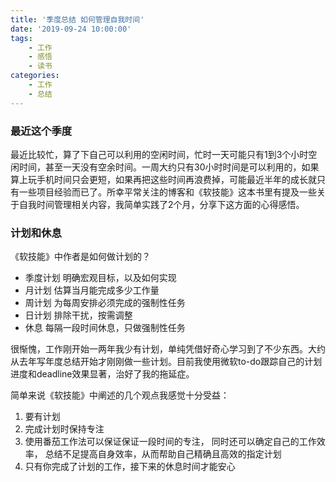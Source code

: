 ```yaml
---
title: '季度总结 如何管理自我时间'
date: '2019-09-24 10:00:00'
tags:
    - 工作
    - 感悟
    - 读书
categories:
    - 工作
    - 总结
---
```


### 最近这个季度

最近比较忙，算了下自己可以利用的空闲时间，忙时一天可能只有1到3个小时空闲时间，甚至一天没有空余时间。一周大约只有30小时时间是可以利用的，如果算上玩手机时间只会更短，如果再把这些时间再浪费掉，可能最近半年的成长就只有一些项目经验而已了。所幸平常关注的博客和《软技能》这本书里有提及一些关于自我时间管理相关内容，我简单实践了2个月，分享下这方面的心得感悟。

### 计划和休息

《软技能》中作者是如何做计划的？
- 季度计划 明确宏观目标，以及如何实现
- 月计划 估算当月能完成多少工作量
- 周计划 为每周安排必须完成的强制性任务
- 日计划 排除干扰，按需调整
- 休息 每隔一段时间休息，只做强制性任务

很惭愧，工作刚开始一两年我少有计划，单纯凭借好奇心学习到了不少东西。大约从去年写年度总结开始才刚刚做一些计划。目前我使用微软to-do跟踪自己的计划进度和deadline效果显著，治好了我的拖延症。

简单来说《软技能》中阐述的几个观点我感觉十分受益：
1. 要有计划
2. 完成计划时保持专注
3. 使用番茄工作法可以保证保证一段时间的专注， 同时还可以确定自己的工作效率， 总结不足提高自身效率，从而帮助自己精确且高效的指定计划
4. 只有你完成了计划的工作，接下来的休息时间才能安心